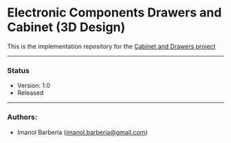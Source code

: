 # Electronic Components Drawers and Cabinet (3D Design)

This is the implementation repository for the [Cabinet and Drawers project](https://github.com/imanolbarberia/prj-comp-drawers)

---
### Status
* Version: 1.0
* Released
---
### Authors:
* Imanol Barberia (imanol.barberia@gmail.com)
